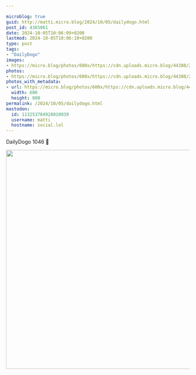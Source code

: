 ```yaml
---

microblog: true
guid: http://matti.micro.blog/2024/10/05/dailydogo.html
post_id: 4365061
date: 2024-10-05T10:06:09+0200
lastmod: 2024-10-05T10:06:10+0200
type: post
tags:
- "DailyDogo"
images:
- https://micro.blog/photos/600x/https://cdn.uploads.micro.blog/44388/2024/3cb201ace93b4b27a10a35d15f1eb416.jpg
photos:
- https://micro.blog/photos/600x/https://cdn.uploads.micro.blog/44388/2024/3cb201ace93b4b27a10a35d15f1eb416.jpg
photos_with_metadata:
- url: https://micro.blog/photos/600x/https://cdn.uploads.micro.blog/44388/2024/3cb201ace93b4b27a10a35d15f1eb416.jpg
  width: 600
  height: 800
permalink: /2024/10/05/dailydogo.html
mastodon:
  id: 113253784928010039
  username: matti
  hostname: social.lol
---
```

DailyDogo 1046 🐶

<img src="/media/uploads/2024/3cb201ace93b4b27a10a35d15f1eb416.jpg" width="600" alt="" />
